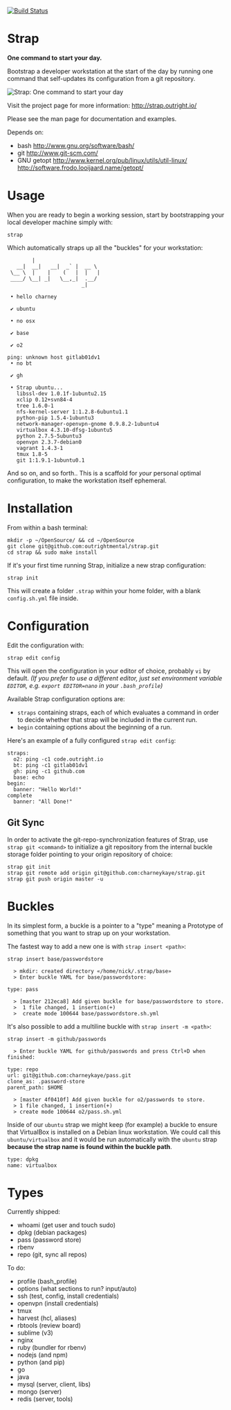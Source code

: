 [![Build Status](https://travis-ci.org/outrightmental/strap.svg)](https://travis-ci.org/outrightmental/strap)

# Strap

**One command to start your day.**

Bootstrap a developer workstation at the start of the day by running one command that self-updates its configuration from a git repository.

![Strap: One command to start your day](static.outright.io/2015/07/strap-by-outright-mental-inc-demo-one-command-to-start-your-day.gif)

Visit the project page for more information: http://strap.outright.io/

Please see the man page for documentation and examples.

Depends on:
- bash
  http://www.gnu.org/software/bash/
- git
  http://www.git-scm.com/
- GNU getopt
  http://www.kernel.org/pub/linux/utils/util-linux/
  http://software.frodo.looijaard.name/getopt/

# Usage

When you are ready to begin a working session, start by bootstrapping your local developer machine simply with:

    strap

Which automatically straps up all the "buckles" for your workstation:   

            |
       __|  __|   __|  _` |  __ \
     \__ \  |    |    (   |  |   |
     ____/ \__| _|   \__,_|  .__/
                            _|
    
     • hello charney
    
     ✔ ubuntu
    
     • no osx
    
     ✔ base
    
     ✔ o2
    
    ping: unknown host gitlab01dv1
     • no bt
    
     ✔ gh
    
     • Strap ubuntu...
       libssl-dev 1.0.1f-1ubuntu2.15
       xclip 0.12+svn84-4
       tree 1.6.0-1
       nfs-kernel-server 1:1.2.8-6ubuntu1.1
       python-pip 1.5.4-1ubuntu3
       network-manager-openvpn-gnome 0.9.8.2-1ubuntu4
       virtualbox 4.3.10-dfsg-1ubuntu5
       python 2.7.5-5ubuntu3
       openvpn 2.3.7-debian0
       vagrant 1.4.3-1
       tmux 1.8-5
       git 1:1.9.1-1ubuntu0.1

And so on, and so forth.. This is a scaffold for *your* personal optimal configuration, to make the workstation itself ephemeral.

# Installation

From within a bash terminal:

    mkdir -p ~/OpenSource/ && cd ~/OpenSource
    git clone git@github.com:outrightmental/strap.git
    cd strap && sudo make install

If it's your first time running Strap, initialize a new strap configuration:

    strap init

This will create a folder `.strap` within your home folder, with a blank `config.sh.yml` file inside.

# Configuration

Edit the configuration with:
    
    strap edit config

This will open the configuration in your editor of choice, probably `vi` by default. *(If you prefer to use a different editor, just set environment variable `EDITOR`, e.g. `export EDITOR=nano` in your `.bash_profile`)*

Available Strap configuration options are:

+ `straps` containing straps, each of which evaluates a command in order to decide whether that strap will be included in the current run.
+ `begin` containing options about the beginning of a run.

Here's an example of a fully configured `strap edit config`:

    straps:
      o2: ping -c1 code.outright.io
      bt: ping -c1 gitlab01dv1
      gh: ping -c1 github.com
      base: echo
    begin:
      banner: "Hello World!"
    complete
      banner: "All Done!"

## Git Sync

In order to activate the git-repo-synchronization features of Strap, use `strap git <command>` to initialize a git repository from the internal buckle storage folder pointing to your origin repository of choice:

    strap git init
    strap git remote add origin git@github.com:charneykaye/strap.git
    strap git push origin master -u

# Buckles

In its simplest form, a buckle is a pointer to a "type" meaning a Prototype of something that you want to strap up on your workstation.

The fastest way to add a new one is with `strap insert <path>`:

    strap insert base/passwordstore
    
      > mkdir: created directory «/home/nick/.strap/base»
      > Enter buckle YAML for base/passwordstore:
    
    type: pass
    
      > [master 212eca8] Add given buckle for base/passwordstore to store.
      >  1 file changed, 1 insertion(+)
      >  create mode 100644 base/passwordstore.sh.yml

It's also possible to add a multiline buckle with `strap insert -m <path>`:

    strap insert -m github/passwords
    
      > Enter buckle YAML for github/passwords and press Ctrl+D when finished:
    
    type: repo
    url: git@github.com:charneykaye/pass.git
    clone_as: .password-store
    parent_path: $HOME
    
      > [master 4f0410f] Add given buckle for o2/passwords to store.
      > 1 file changed, 1 insertion(+)
      > create mode 100644 o2/pass.sh.yml

Inside of our `ubuntu` strap we might keep (for example) a buckle to ensure that VirtualBox is installed on a Debian linux workstation. We could call this `ubuntu/virtualbox` and it would be run automatically with the `ubuntu` strap  **because the strap name is found within the buckle path**.

    type: dpkg
    name: virtualbox

# Types

Currently shipped:

+ whoami (get user and touch sudo)
+ dpkg (debian packages)
+ pass (password store)
+ rbenv
+ repo (git, sync all repos)

To do:

+ profile (bash_profile)
+ options (what sections to run? input/auto)
+ ssh (test, config, install credentials)
+ openvpn (install credentials)
+ tmux
+ harvest (hcl, aliases)
+ rbtools (review board)
+ sublime (v3)
+ nginx
+ ruby (bundler for rbenv)
+ nodejs (and npm)
+ python (and pip)
+ go
+ java
+ mysql (server, client, libs)
+ mongo (server)
+ redis (server, tools)
